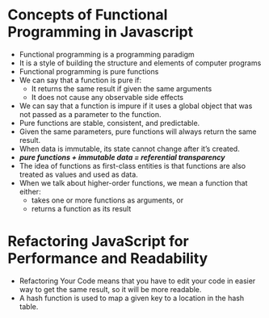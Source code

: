 # Concepts of Functional Programming in Javascript
- Functional programming is a programming paradigm
- It is a style of building the structure and elements of computer programs 
- Functional programming is pure functions
- We can say that a function is pure if:
  - It returns the same result if given the same arguments
  - It does not cause any observable side effects
- We can say that a function is impure if it uses a global object that was not passed as a parameter to the function.
- Pure functions are stable, consistent, and predictable.
- Given the same parameters, pure functions will always return the same result.
- When data is immutable, its state cannot change after it’s created. 
- ***pure functions + immutable data = referential transparency***
- The idea of functions as first-class entities is that functions are also treated as values and used as data.
- When we talk about higher-order functions, we mean a function that either:
  - takes one or more functions as arguments, or
  - returns a function as its result


# Refactoring JavaScript for Performance and Readability
- Refactoring Your Code means that you have to edit your code in easier way to get the same result, so it will be more readable.
- A hash function is used to map a given key to a location in the hash table. 
